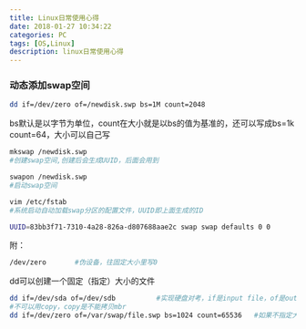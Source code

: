 ```yaml
---
title: Linux日常使用心得
date: 2018-01-27 10:34:22
categories: PC
tags: [OS,Linux]
description: linux日常使用心得
---
```


### 动态添加swap空间

```bash
dd if=/dev/zero of=/newdisk.swp bs=1M count=2048
```

bs默认是以字节为单位，count在大小就是以bs的值为基准的，还可以写成bs=1k count=64，大小可以自己写

```bash
mkswap /newdisk.swp
#创建swap空间,创建后会生成UUID，后面会用到
```

```bash
swapon /newdisk.swp
#启动swap空间
```

```bash
vim /etc/fstab
#系统启动自动加载swap分区的配置文件，UUID即上面生成的ID

UUID=83bb3f71-7310-4a28-826a-d807688aae2c swap swap defaults 0 0 
```

附：
```bash
/dev/zero       #伪设备，往固定大小里写0
```
dd可以创建一个固定（指定）大小的文件
```bash
dd if=/dev/sda of=/dev/sdb          #实现硬盘对考，if是input file，of是output file
#不可以用copy，copy是不能拷贝mbr
dd if=/dev/zero of=/var/swap/file.swp bs=1024 count=65536   #如果不指定大小，它会一直写，直到硬盘空间被占满
```